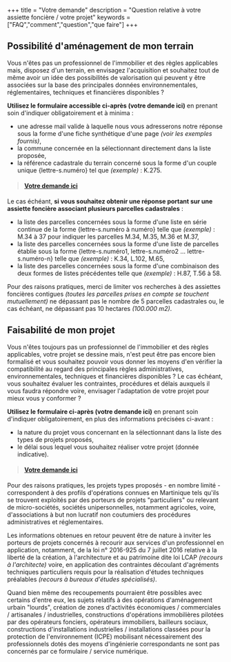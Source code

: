 +++
title = "Votre demande"
description = "Question relative à votre assiette foncière / votre projet"
keywords = ["FAQ","comment","question","que faire"]
+++

## Possibilité d'aménagement de mon terrain

Vous n'êtes pas un professionnel de l'immobilier et des règles applicables mais, disposez d'un terrain, en envisagez l'acquisition et souhaitez tout de même avoir un idée des possibilités de valorisation qui peuvent y être associées sur la base des principales données environnementales, réglementaires, techniques et financières disponibles ?

**Utilisez le formulaire accessible ci-après (votre demande ici)** en prenant soin d'indiquer obligatoirement et à minima :

* une adresse mail valide à laquelle nous vous adresserons notre réponse sous la forme d'une fiche synthétique d'une page *(voir les exemples fournis)*,
* la commune concernée en la sélectionnant directement dans la liste proposée,
* la référence cadastrale du terrain concerné sous la forme d'un couple unique {lettre-s.numéro} tel que *(exemple)* : K.275.

>#### [Votre demande ici](https://aad90e5x35o.typeform.com/to/eYyywbOU)

Le cas échéant, **si vous souhaitez obtenir une réponse portant sur une assiette foncière associant plusieurs parcelles cadastrales** :

* la liste des parcelles concernées sous la forme d'une liste en série continue de la forme {lettre-s.numéro à numéro} telle que *(exemple)* : M.34 à 37 pour indiquer les parcelles M.34, M.35, M.36 et M.37,
* la liste des parcelles concernées sous la forme d'une liste de parcelles établie sous la forme {lettre-s.numéro1, lettre-s.numéro2 ... lettre-s.numéro-n} telle que *(exemple)* : K.34, L.102, M.65,
* la liste des parcelles concernées sous la forme d'une combinaison des deux formes de listes précédentes telle que *(exemple)* : H.87, T.56 à 58.

Pour des raisons pratiques, merci de limiter vos recherches à des assiettes foncières contigues *(toutes les parcelles prises en compte se touchent mutuellement)* ne dépassant pas le nombre de 5 parcelles cadastrales ou, le cas échéant, ne dépassant pas 10 hectares *(100.000 m2)*.

## Faisabilité de mon projet

Vous n'êtes toujours pas un professionnel de l'immobilier et des règles applicables, votre projet se dessine mais, n'est peut être pas encore bien formalisé et vous souhaitez pouvoir vous donner les moyens d'en vérifier la compatibilité au regard des principales règles administratives, environnementales, techniques et financières disponibles ? Le cas échéant, vous souhaitez évaluer les contraintes, procédures et délais auxquels il vous faudra répondre voire, envisager l'adaptation de votre projet pour mieux vous y conformer ?

**Utilisez le formulaire ci-après (votre demande ici)** en prenant soin d'indiquer obligatoirement, en plus des informations précisées ci-avant :

* la nature du projet vous concernant en la sélectionnant dans la liste des types de projets proposés,
* le délai sous lequel vous souhaitez réaliser votre projet (donnée indicative).
>#### [Votre demande ici](https://aad90e5x35o.typeform.com/to/eYyywbOU)

Pour des raisons pratiques, les projets types proposés - en nombre limité - correspondent à des profils d'opérations connues en Martinique tels qu'ils se trouvent exploités par des porteurs de projets "particuliers" ou relevant de micro-sociétés, sociétés unipersonnelles, notamment agricoles, voire, d'associations à but non lucratif non coutumiers des procédures administratives et réglementaires.

Les informations obtenues en retour peuvent être de nature à inviter les porteurs de projets concernés à recourir aux services d'un professionnel en application, notamment, de la loi n° 2016-925 du 7 juillet 2016 relative à la liberté de la création, à l'architecture et au patrimoine dite loi LCAP *(recours à l'architecte)* voire, en application des contraintes découlant d'agréments techniques particuliers requis pour la réalisation d'études techniques préalables *(recours à bureaux d'études spécialisés)*.

Quand bien même des recoupements pourraient être possibles avec certains d'entre eux, les sujets relatifs à des opérations d'aménagement urbain "lourds", création de zones d'activités économiques / commerciales / artisanales / industrielles, constructions d'opérations immobilières pilotées par des opérateurs fonciers, opérateurs immobiliers, bailleurs sociaux, constructions d'installations industrielles / installations classées pour la protection de l'environnement (ICPE) mobilisant nécessairement des professionnels dotés des moyens d'ingénierie correspondants ne sont pas concernés par ce formulaire / service numérique.

